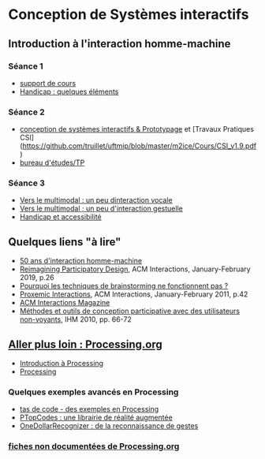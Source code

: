 # Conception de Systèmes interactifs

## Introduction à l'interaction homme-machine
### Séance 1
  * [support de cours](https://github.com/truillet/uftmip/blob/master/m2ice/Cours/survol_ihm_3_9.pdf)
  * [Handicap : quelques éléments](https://github.com/truillet/uftmip/blob/master/m2ice/Cours/Handicap.pdf)

### Séance 2
  * [conception de systèmes interactifs & Prototypage](https://github.com/truillet/uftmip/blob/master/m2ice/Cours/Conception_Prototypage.pdf) et [Travaux Pratiques CSI]  (https://github.com/truillet/uftmip/blob/master/m2ice/Cours/CSI_v1.9.pdf)
  * [bureau d'études/TP](https://github.com/truillet/uftmip/blob/master/m2ice/TP/BE_prototypage_2021b_UT2J.pdf)

### Séance 3
  * [Vers le multimodal : un peu dinteraction vocale](https://github.com/truillet/uftmip/blob/master/m2ice/Cours/interaction_vocale.pdf)
  * [Vers le multimodal ; un peu d'interaction gestuelle](https://github.com/truillet/uftmip/blob/master/m2ice/Cours/Interaction_Gestuelle.pdf)
  * [Handicap et accessibilité](https://github.com/truillet/uftmip/blob/master/m2ice/TP/TP_Accessibilite_et_Handicap.pdf)

## Quelques liens "à lire"
* [50 ans d'interaction homme-machine](https://interstices.info/50-ans-dinteraction-homme-machine-retours-vers-le-futur/)
* [Reimagining Participatory Design](http://interactions.acm.org/archive/view/january-february-2019/reimagining-participatory-design), ACM Interactions, January-February 2019, p.26
* [Pourquoi les techniques de brainstorming ne fonctionnent pas ?](https://blog.trello.com/fr/techniques-de-brainstorming)
* [Proxemic Interactions](http://interactions.acm.org/archive/view/january-february-2011/proxemic-interactions1), ACM Interactions, January-February 2011, p.42
* [ACM Interactions Magazine](http://interactions.acm.org/)
* [Méthodes et outils de conception participative avec des utilisateurs non-voyants](https://hal-enac.archives-ouvertes.fr/hal-00940952/document), IHM 2010, pp. 66-72

## [Aller plus loin : Processing.org](https://wwww.processing.org)
* [Introduction à Processing](https://github.com/truillet/uftmip/blob/master/m2ice/Cours/introduction_processing.pdf)
* [Processing](https://github.com/truillet/upssitech/blob/master/SRI/1A/Cours/C_processing.org_2.3.pdf)

### Quelques exemples avancés en Processing
 * [tas de code - des exemples en Processing](https://github.com/truillet/tas_de_code)
 * [PTopCodes : une librairie de réalité augmentée](https://github.com/truillet/TopCodes)
 * [OneDollarRecognizer : de la reconnaissance de gestes](https://github.com/truillet/OneDollarRecognizer)

### [fiches non documentées de Processing.org](https://github.com/truillet/processing/wiki)
